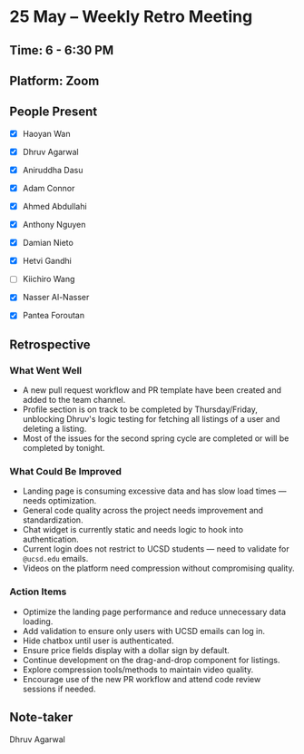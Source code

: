 # 25 May – Weekly Retro Meeting

## Time: 6 - 6:30 PM 
## Platform: Zoom  

## People Present
- [x] Haoyan Wan  
- [x] Dhruv Agarwal  
- [x] Aniruddha Dasu  
- [x] Adam Connor  
- [x] Ahmed Abdullahi  
- [x] Anthony Nguyen  
- [x] Damian Nieto  
- [x] Hetvi Gandhi  
- [ ] Kiichiro Wang  
- [x] Nasser Al-Nasser  
- [x] Pantea Foroutan  


## Retrospective

### What Went Well  
- A new pull request workflow and PR template have been created and added to the team channel.  
- Profile section is on track to be completed by Thursday/Friday, unblocking Dhruv's logic testing for fetching all listings of a user and deleting a listing.  
- Most of the issues for the second spring cycle are completed or will be completed by tonight. 

### What Could Be Improved  
- Landing page is consuming excessive data and has slow load times — needs optimization.  
- General code quality across the project needs improvement and standardization.
- Chat widget is currently static and needs logic to hook into authentication.  
- Current login does not restrict to UCSD students — need to validate for `@ucsd.edu` emails.  
- Videos on the platform need compression without compromising quality.

### Action Items  
- Optimize the landing page performance and reduce unnecessary data loading.  
- Add validation to ensure only users with UCSD emails can log in.  
- Hide chatbox until user is authenticated.  
- Ensure price fields display with a dollar sign by default.  
- Continue development on the drag-and-drop component for listings.  
- Explore compression tools/methods to maintain video quality.  
- Encourage use of the new PR workflow and attend code review sessions if needed.

## Note-taker 
Dhruv Agarwal